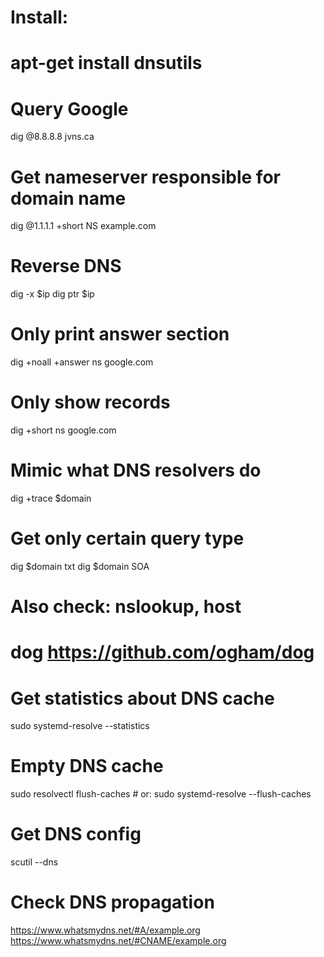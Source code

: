 # Install:
# apt-get install dnsutils

# Query Google
dig @8.8.8.8 jvns.ca

# Get nameserver responsible for domain name
dig @1.1.1.1 +short NS example.com

# Reverse DNS
dig -x $ip
dig ptr $ip

# Only print answer section
dig +noall +answer ns google.com

# Only show records
dig +short ns google.com

# Mimic what DNS resolvers do
dig +trace $domain

# Get only certain query type
dig $domain txt
dig $domain SOA

# Also check: nslookup, host
# dog https://github.com/ogham/dog


# Get statistics about DNS cache
sudo systemd-resolve --statistics

# Empty DNS cache
sudo resolvectl flush-caches  # or:
sudo systemd-resolve --flush-caches

# Get DNS config
scutil --dns

# Check DNS propagation
https://www.whatsmydns.net/#A/example.org
https://www.whatsmydns.net/#CNAME/example.org

